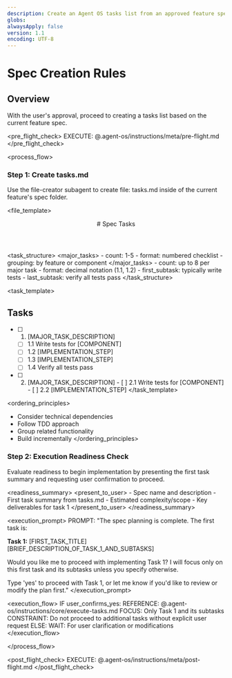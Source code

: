```yaml
---
description: Create an Agent OS tasks list from an approved feature spec
globs:
alwaysApply: false
version: 1.1
encoding: UTF-8
---
```


# Spec Creation Rules

## Overview

With the user's approval, proceed to creating a tasks list based on the current feature spec.

<pre_flight_check>
EXECUTE: @.agent-os/instructions/meta/pre-flight.md
</pre_flight_check>

<process_flow>

<step number="1" subagent="file-creator" name="create_tasks">

### Step 1: Create tasks.md

Use the file-creator subagent to create file: tasks.md inside of the current feature's spec folder.

<file_template>

  <header>
    # Spec Tasks
  </header>
</file_template>

<task_structure>
<major_tasks> - count: 1-5 - format: numbered checklist - grouping: by feature or component
</major_tasks>
<subtasks> - count: up to 8 per major task - format: decimal notation (1.1, 1.2) - first_subtask: typically write tests - last_subtask: verify all tests pass
</subtasks>
</task_structure>

<task_template>

## Tasks

- [ ] 1. [MAJOR_TASK_DESCRIPTION]
  - [ ] 1.1 Write tests for [COMPONENT]
  - [ ] 1.2 [IMPLEMENTATION_STEP]
  - [ ] 1.3 [IMPLEMENTATION_STEP]
  - [ ] 1.4 Verify all tests pass

- [ ] 2. [MAJOR_TASK_DESCRIPTION] - [ ] 2.1 Write tests for [COMPONENT] - [ ] 2.2 [IMPLEMENTATION_STEP]
     </task_template>

<ordering_principles>

- Consider technical dependencies
- Follow TDD approach
- Group related functionality
- Build incrementally
  </ordering_principles>

</step>

<step number="2" name="execution_readiness">

### Step 2: Execution Readiness Check

Evaluate readiness to begin implementation by presenting the first task summary and requesting user confirmation to proceed.

<readiness_summary>
<present_to_user> - Spec name and description - First task summary from tasks.md - Estimated complexity/scope - Key deliverables for task 1
</present_to_user>
</readiness_summary>

<execution_prompt>
PROMPT: "The spec planning is complete. The first task is:

**Task 1:** [FIRST_TASK_TITLE]
[BRIEF_DESCRIPTION_OF_TASK_1_AND_SUBTASKS]

Would you like me to proceed with implementing Task 1? I will focus only on this first task and its subtasks unless you specify otherwise.

Type 'yes' to proceed with Task 1, or let me know if you'd like to review or modify the plan first."
</execution_prompt>

<execution_flow>
IF user_confirms_yes:
REFERENCE: @.agent-os/instructions/core/execute-tasks.md
FOCUS: Only Task 1 and its subtasks
CONSTRAINT: Do not proceed to additional tasks without explicit user request
ELSE:
WAIT: For user clarification or modifications
</execution_flow>

</step>

</process_flow>

<post_flight_check>
EXECUTE: @.agent-os/instructions/meta/post-flight.md
</post_flight_check>
